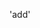 <!--
 * @Descripttion: 
 * @version: 
 * @Author: maojike
 * @Date: 2022-09-20 14:49:08
 * @LastEditors: maojike
 * @LastEditTime: 2022-09-20 14:49:13
-->
'add'
